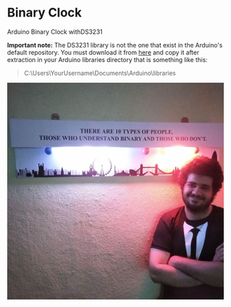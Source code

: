 # Binary Clock
Arduino Binary Clock withDS3231

**Important note:** The DS3231 library is not the one that exist in the Arduino's default repository. You must download it from [here](http://www.rinkydinkelectronics.com/download.php?f=DS3231.zip) and copy it after extraction in your Arduino libraries directory that is something like this:

> C:\Users\YourUsername\Documents\Arduino\libraries



<img src="https://raw.githubusercontent.com/LordArma/BinaryClock/master/images/arma%20near%20arduino%20binary%20clock.jpg" alt="arma near arduino binary clock" style="zoom:50%;" />
